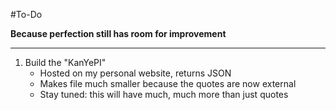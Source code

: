 #To-Do

**Because perfection still has room for improvement**

---

1. Build the "KanYePI"
    * Hosted on my personal website, returns JSON
    * Makes file much smaller because the quotes are now external
    * Stay tuned: this will have much, much more than just quotes